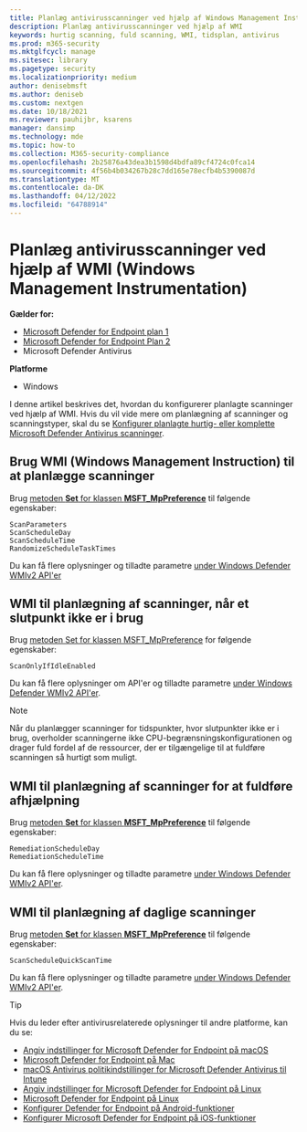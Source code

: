 ```yaml
---
title: Planlæg antivirusscanninger ved hjælp af Windows Management Instrumentation
description: Planlæg antivirusscanninger ved hjælp af WMI
keywords: hurtig scanning, fuld scanning, WMI, tidsplan, antivirus
ms.prod: m365-security
ms.mktglfcycl: manage
ms.sitesec: library
ms.pagetype: security
ms.localizationpriority: medium
author: denisebmsft
ms.author: deniseb
ms.custom: nextgen
ms.date: 10/18/2021
ms.reviewer: pauhijbr, ksarens
manager: dansimp
ms.technology: mde
ms.topic: how-to
ms.collection: M365-security-compliance
ms.openlocfilehash: 2b25876a43dea3b1598d4bdfa89cf4724c0fca14
ms.sourcegitcommit: 4f56b4b034267b28c7dd165e78ecfb4b5390087d
ms.translationtype: MT
ms.contentlocale: da-DK
ms.lasthandoff: 04/12/2022
ms.locfileid: "64788914"
---
```

# <a name="schedule-antivirus-scans-using-windows-management-instrumentation-wmi"></a>Planlæg antivirusscanninger ved hjælp af WMI (Windows Management Instrumentation)

**Gælder for:**
- [Microsoft Defender for Endpoint plan 1](https://go.microsoft.com/fwlink/?linkid=2154037)
- [Microsoft Defender for Endpoint Plan 2](https://go.microsoft.com/fwlink/?linkid=2154037)
- Microsoft Defender Antivirus

**Platforme**
- Windows

I denne artikel beskrives det, hvordan du konfigurerer planlagte scanninger ved hjælp af WMI. Hvis du vil vide mere om planlægning af scanninger og scanningstyper, skal du se [Konfigurer planlagte hurtig- eller komplette Microsoft Defender Antivirus scanninger](schedule-antivirus-scans.md). 

## <a name="use-windows-management-instruction-wmi-to-schedule-scans"></a>Brug WMI (Windows Management Instruction) til at planlægge scanninger

Brug [metoden **Set** for klassen **MSFT_MpPreference**](/previous-versions/windows/desktop/legacy/dn455323(v=vs.85)) til følgende egenskaber:

```WMI
ScanParameters
ScanScheduleDay
ScanScheduleTime
RandomizeScheduleTaskTimes
```

Du kan få flere oplysninger og tilladte parametre [under Windows Defender WMIv2 API'er](/previous-versions/windows/desktop/defender/windows-defender-wmiv2-apis-portal)

## <a name="wmi-for-scheduling-scans-when-an-endpoint-is-not-in-use"></a>WMI til planlægning af scanninger, når et slutpunkt ikke er i brug

Brug [metoden Set for klassen MSFT_MpPreference](/previous-versions/windows/desktop/legacy/dn455323(v=vs.85)) for følgende egenskaber:

```WMI
ScanOnlyIfIdleEnabled
```

Du kan få flere oplysninger om API'er og tilladte parametre [under Windows Defender WMIv2 API'er](/previous-versions/windows/desktop/defender/windows-defender-wmiv2-apis-portal).

> [!NOTE]
> Når du planlægger scanninger for tidspunkter, hvor slutpunkter ikke er i brug, overholder scanningerne ikke CPU-begrænsningskonfigurationen og drager fuld fordel af de ressourcer, der er tilgængelige til at fuldføre scanningen så hurtigt som muligt.


## <a name="wmi-for-scheduling-scans-to-complete-remediation"></a>WMI til planlægning af scanninger for at fuldføre afhjælpning

Brug [metoden **Set** for klassen **MSFT_MpPreference**](/previous-versions/windows/desktop/legacy/dn455323(v=vs.85)) til følgende egenskaber:

```WMI
RemediationScheduleDay
RemediationScheduleTime
```

Du kan få flere oplysninger og tilladte parametre [under Windows Defender WMIv2 API'er](/previous-versions/windows/desktop/defender/windows-defender-wmiv2-apis-portal).

## <a name="wmi-for-scheduling-daily-scans"></a>WMI til planlægning af daglige scanninger

Brug [metoden **Set** for klassen **MSFT_MpPreference**](/previous-versions/windows/desktop/legacy/dn455323(v=vs.85)) til følgende egenskaber:

```WMI
ScanScheduleQuickScanTime
```

Du kan få flere oplysninger og tilladte parametre [under Windows Defender WMIv2 API'er](/previous-versions/windows/desktop/defender/windows-defender-wmiv2-apis-portal).

> [!TIP]
> Hvis du leder efter antivirusrelaterede oplysninger til andre platforme, kan du se:
> - [Angiv indstillinger for Microsoft Defender for Endpoint på macOS](mac-preferences.md)
> - [Microsoft Defender for Endpoint på Mac](microsoft-defender-endpoint-mac.md)
> - [macOS Antivirus politikindstillinger for Microsoft Defender Antivirus til Intune](/mem/intune/protect/antivirus-microsoft-defender-settings-macos)
> - [Angiv indstillinger for Microsoft Defender for Endpoint på Linux](linux-preferences.md)
> - [Microsoft Defender for Endpoint på Linux](microsoft-defender-endpoint-linux.md)
> - [Konfigurer Defender for Endpoint på Android-funktioner](android-configure.md)
> - [Konfigurer Microsoft Defender for Endpoint på iOS-funktioner](ios-configure-features.md)
